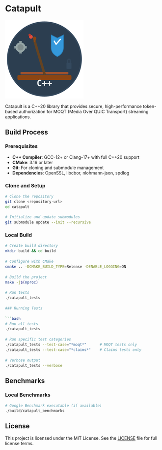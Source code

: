 # Catapult

![Catapult Icon](catapult-icon.svg)

Catapult is a C++20 library that provides secure, high-performance token-based authorization for MOQT (Media Over QUIC Transport) streaming applications. 

## Build Process

### Prerequisites

- **C++ Compiler**: GCC-12+ or Clang-17+ with full C++20 support
- **CMake**: 3.16 or later
- **Git**: For cloning and submodule management
- **Dependencies**: OpenSSL, libcbor, nlohmann-json, spdlog

### Clone and Setup

```bash
# Clone the repository
git clone <repository-url>
cd catapult

# Initialize and update submodules
git submodule update --init --recursive
```

### Local Build

```bash
# Create build directory
mkdir build && cd build

# Configure with CMake
cmake .. -DCMAKE_BUILD_TYPE=Release -DENABLE_LOGGING=ON

# Build the project
make -j$(nproc)

# Run tests
./catapult_tests

### Running Tests

```bash
# Run all tests
./catapult_tests

# Run specific test categories
./catapult_tests --test-case="*moqt*"      # MOQT tests only
./catapult_tests --test-case="*claims*"    # Claims tests only

# Verbose output
./catapult_tests --verbose
```

## Benchmarks

### Local Benchmarks

```bash
# Google Benchmark executable (if available)
./build/catapult_benchmarks

```


## License

This project is licensed under the MIT License. See the [LICENSE](LICENSE) file for full license terms.
